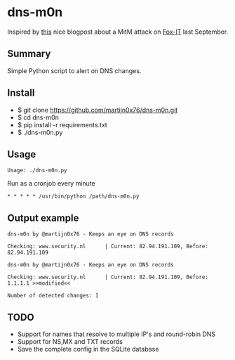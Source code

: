 dns-m0n
=======

Inspired by [this](https://blog.fox-it.com/2017/12/14/lessons-learned-from-a-man-in-the-middle-attack/) nice blogpost about a MitM attack on [Fox-IT](https://www.fox-it.com/en/) last September.

Summary
-------

Simple Python script to alert on DNS changes.

Install
-------

* $ git clone https://github.com/martijn0x76/dns-m0n.git
* $ cd dns-m0n
* $ pip install -r requirements.txt
* $ ./dns-m0n.py

Usage
-----

```
Usage: ./dns-m0n.py
```

Run as a cronjob every minute
```
* * * * * /usr/bin/python /path/dns-m0n.py
```

Output example
--------------
```
dns-m0n by @martijn0x76 - Keeps an eye on DNS records

Checking: www.security.nl      | Current: 82.94.191.109, Before: 82.94.191.109
```

```
dns-m0n by @martijn0x76 - Keeps an eye on DNS records

Checking: www.security.nl      | Current: 82.94.191.109, Before: 1.1.1.1 >>modified<<

Number of detected changes: 1
```

TODO
----

* Support for names that resolve to multiple IP's and round-robin DNS
* Support for NS,MX and TXT records
* Save the complete config in the SQLite database
